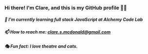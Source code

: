 ### Hi there! I'm Clare, and this is my GitHub profile 👋🏻
##### 🌱  I’m currently learning full stack JavaScript at Alchemy Code Lab
##### 📫  How to reach me: clare.s.mcdonald@gmail.com
##### 🎭  Fun fact: I love theatre and cats.
<!--
**ClareMcDonald/ClareMcDonald** is a ✨ _special_ ✨ repository because its `README.md` (this file) appears on your GitHub profile.

Here are some ideas to get you started:

- 🔭 I’m currently working on ...
- 🌱 I’m currently learning ...
- 👯 I’m looking to collaborate on ...
- 🤔 I’m looking for help with ...
- 💬 Ask me about ...
# 📫 How to reach me: clare.s.mcdonald@gmail.com
- 😄 Pronouns: ...
- ⚡ Fun fact: ...
-->
